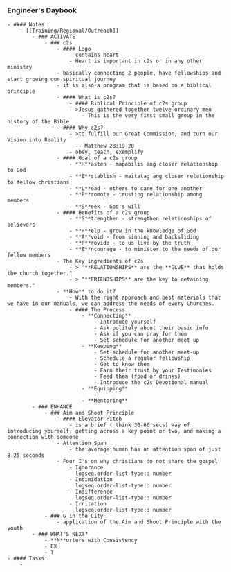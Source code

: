 ### Engineer's Daybook
	- #### Notes:
		- [[Training/Regional/Outreach]]
			- ### ACTIVATE
				- ### c2s
					- #### Logo
						- contains heart
						- Heart is important in c2s or in any other ministry
					- basically connecting 2 people, have fellowships and start growing our spiritual journey
					- it is also a program that is based on a biblical principle
					- #### What is c2s?
						- #### Biblical Principle of c2s group
						- >Jesus gathered together twelve ordinary men
							- This is the very first small group in the history of the Bible.
					- #### Why c2s?
						- >to fulfill our Great Commission, and turn our Vision into Reality
						  -- Matthew 28:19-20
						- obey, teach, exemplify
					- #### Goal of a c2s group
						- **H**asten - mapabilis ang closer relationship to God
						- **E**stablish - maitatag ang closer relationship to fellow christians
						- **L**ead - others to care for one another
						- **P**romote - trusting relationship among members
						- **S**eek - God's will
					- #### Benefits of a c2s group
						- **S**trengthen - strengthen relationships of believers
						- **H**elp - grow in the knowledge of God
						- **A**void - from sinning and backsliding
						- **P**rovide - to us live by the truth
						- **E**ncourage - to minister to the needs of our fellow members
					- The Key ingredients of c2s
						- > "**RELATIONSHIPS** are the **GLUE** that holds the church together."
						- > "**FRIENDSHIPS** are the key to retaining members."
					- **How** to do it?
						- With the right approach and best materials that we have in our manuals, we can address the needs of every Churches.
						- #### The Process
							- **Connecting**
								- Introduce yourself
								- Ask politely about their basic info
								- Ask if you can pray for them
								- Set schedule for another meet up
							- **Keeping**
								- Set schedule for another meet-up
								- Schedule a regular fellowship
								- Get to know them
								- Earn their trust by your Testimonies
								- Feed them (food or drinks)
								- Introduce the c2s Devotional manual
							- **Equipping**
								-
							- **Mentoring**
			- ### ENHANCE
				- ### Aim and Shoot Principle
					- #### Elevator Pitch
						- is a brief ( think 30-60 secs) way of introducing yourself, getting across a key point or two, and making a connection with someone
					- Attention Span
						- the average human has an attention span of just 8.25 seconds
					- Four I's on why christians do not share the gospel
						- Ignorance
						  logseq.order-list-type:: number
						- Intimidation
						  logseq.order-list-type:: number
						- Indifference
						  logseq.order-list-type:: number
						- Irritation
						  logseq.order-list-type:: number
				- ### G in the City
					- application of the Aim and Shoot Principle with the youth
			- ### WHAT'S NEXT?
				- **N**urture with Consistency
				- EX
				- T
	- #### Tasks:
		-